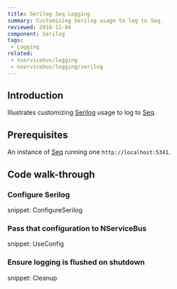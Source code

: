 ```yaml
---
title: Serilog Seq Logging
summary: Customizing Serilog usage to log to Seq.
reviewed: 2018-11-04
component: Serilog
tags:
 - Logging
related:
 - nservicebus/logging
 - nservicebus/logging/serilog
---
```


## Introduction

Illustrates customizing [Serilog](https://serilog.net/) usage to log to [Seq](https://getseq.net/).


## Prerequisites

An instance of [Seq](https://getseq.net/) running one `http://localhost:5341`.


## Code walk-through


### Configure Serilog

snippet: ConfigureSerilog


### Pass that configuration to NServiceBus

snippet: UseConfig


### Ensure logging is flushed on shutdown

snippet: Cleanup
